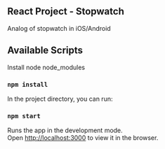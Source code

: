 ## React Project - Stopwatch

Analog of stopwatch in iOS/Android

## Available Scripts

Install node node_modules

### `npm install`

In the project directory, you can run:

### `npm start`

Runs the app in the development mode.\
Open [http://localhost:3000](http://localhost:3000) to view it in the browser.
